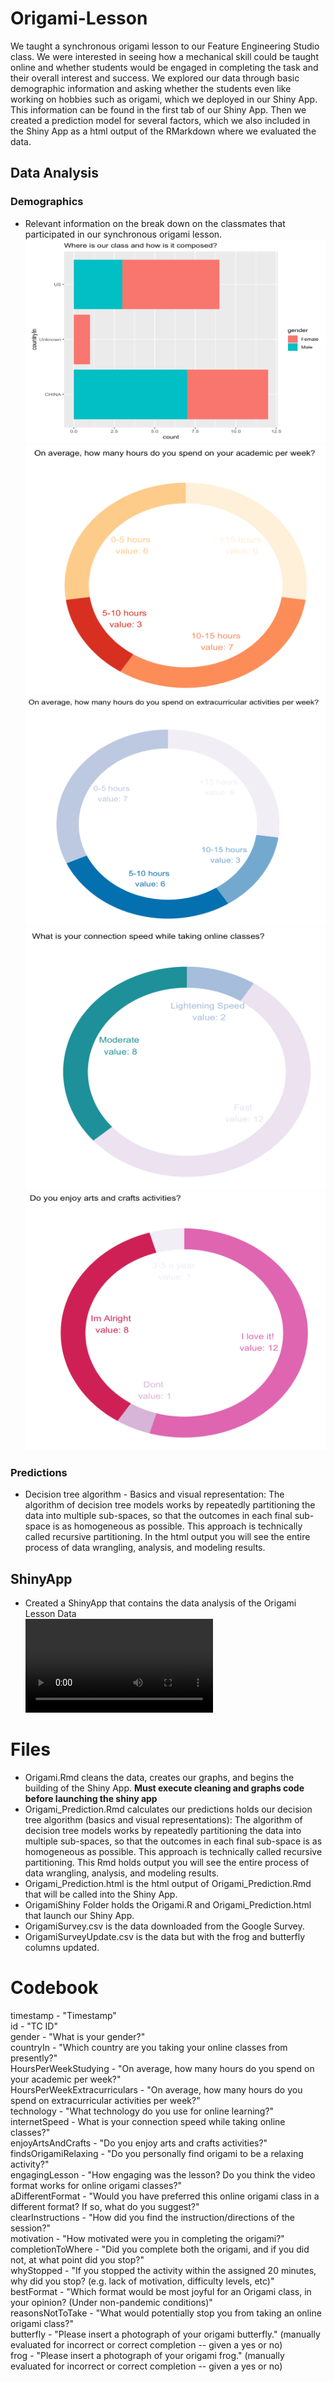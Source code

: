 # Origami-Lesson

We taught a synchronous origami lesson to our Feature Engineering Studio class. We were interested in seeing how a mechanical skill could be taught online and whether students would be engaged in completing the task and their overall interest and success. We explored our data through basic demographic information and asking whether the students even like working on hobbies such as origami, which we deployed in our Shiny App. This information can be found in the first tab of our Shiny App. Then we created a prediction model for several factors, which we also included in the Shiny App as a html output of the RMarkdown where we evaluated the data.


## Data Analysis

### Demographics
* Relevant information on the break down on the classmates that participated in our synchronous origami lesson.  
![](1.png)  
![](2.png) 
![](3.png) 
![](4.png) 
![](5.png) 

### Predictions
* Decision tree algorithm - Basics and visual representation: The algorithm of decision tree models works by repeatedly partitioning the data into multiple sub-spaces, so that the outcomes in each final sub-space is as homogeneous as possible. This approach is technically called recursive partitioning. In the html output you will see the entire process of data wrangling, analysis, and modeling results. 


## ShinyApp

* Created a ShinyApp that contains the data analysis of the Origami Lesson Data  
![ShineyVideo](ShinyVideo.mov)  


# Files  

* Origami.Rmd cleans the data, creates our graphs, and begins the building of the Shiny App. **Must execute cleaning and graphs code before launching the shiny app**       
* Origami_Prediction.Rmd calculates our predictions holds our decision tree algorithm (basics and visual representations): The algorithm of decision tree models works by repeatedly partitioning the data into multiple sub-spaces, so that the outcomes in each final sub-space is as homogeneous as possible. This approach is technically called recursive partitioning. This Rmd holds output you will see the entire process of data wrangling, analysis, and modeling results.   
* Origami_Prediction.html is the html output of Origami_Prediction.Rmd that will be called into the Shiny App.  
* OrigamiShiny Folder holds the Origami.R and Origami_Prediction.html that launch our Shiny App.    
* OrigamiSurvey.csv is the data downloaded from the Google Survey.   
* OrigamiSurveyUpdate.csv is the data but with the frog and butterfly columns updated.   

# Codebook

timestamp - "Timestamp"  
id - "TC ID"  
gender - "What is your gender?"  
countryIn - "Which country are you taking your online classes from presently?"  
HoursPerWeekStudying - "On average, how many hours do you spend on your academic per week?"  
HoursPerWeekExtracurriculars - "On average, how many hours do you spend on extracurricular activities per week?"  
technology - "What technology do you use for online learning?"  
internetSpeed - What is your connection speed while taking online classes?"  
enjoyArtsAndCrafts - "Do you enjoy arts and crafts activities?"  
findsOrigamiRelaxing - "Do you personally find origami to be a relaxing activity?"  
engagingLesson - "How engaging was the lesson? Do you think the video format works for online origami classes?"  
aDifferentFormat - "Would you have preferred this online origami class in a different format? If so, what do you suggest?"  
clearInstructions - "How did you find the instruction/directions of the session?"  
motivation - "How motivated were you in completing the origami?"  
completionToWhere - "Did you complete both the origami, and if you did not, at what point did you stop?"  
whyStopped - "If you stopped the activity within the assigned 20 minutes, why did you stop? (e.g. lack of motivation, difficulty levels, etc)"  
bestFormat - "Which format would be most joyful for an Origami class, in your opinion? (Under non-pandemic conditions)"  
reasonsNotToTake - "What would potentially stop you from taking an online origami class?"  
butterfly - "Please insert a photograph of your origami butterfly." (manually evaluated for incorrect or correct completion -- given a yes or no)  
frog - "Please insert a photograph of your origami frog." (manually evaluated for incorrect or correct completion -- given a yes or no)  
